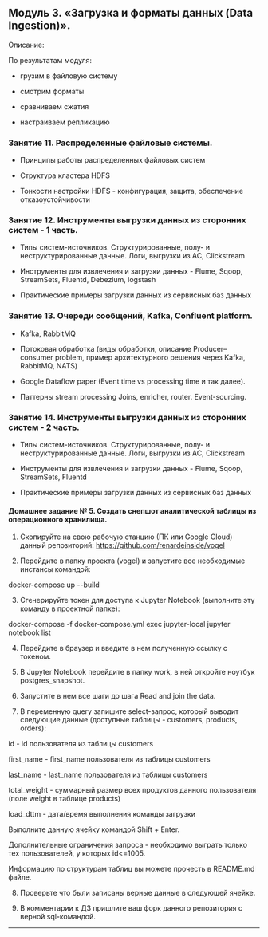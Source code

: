 ## Модуль 3. «Загрузка и форматы данных (Data Ingestion)».

Описание:

По результатам модуля:

- грузим в файловую систему

- смотрим форматы

- сравниваем сжатия

- настраиваем репликацию


### Занятие 11. Распределенные файловые системы.

- Принципы работы распределенных файловых систем

- Структура кластера HDFS

- Тонкости настройки HDFS - конфигурация, защита, обеспечение отказоустойчивости


### Занятие 12. Инструменты выгрузки данных из сторонних систем - 1 часть.

- Типы систем-источников. Структурированные, полу- и неструктурированные данные. Логи, выгрузки из АС, Clickstream

- Инструменты для извлечения и загрузки данных - Flume, Sqoop, StreamSets, Fluentd, Debezium, logstash

- Практические примеры загрузки данных из сервисных баз данных


### Занятие 13. Очереди сообщений, Kafka, Confluent platform.

- Kafka, RabbitMQ

- Потоковая обработка (виды обработки, описание Producer–consumer problem, пример архитектурного решения через Kafka, RabbitMQ, NATS)

- Google Dataflow paper (Event time vs processing time и так далее). 

- Паттерны stream processing Joins, enricher, router. Event-sourcing.


### Занятие 14. Инструменты выгрузки данных из сторонних систем - 2 часть.

- Типы систем-источников. Структурированные, полу- и неструктурированные данные. Логи, выгрузки из АС, Clickstream

- Инструменты для извлечения и загрузки данных - Flume, Sqoop, StreamSets, Fluentd

- Практические примеры загрузки данных из сервисных баз данных


#### Домашнeе заданиe № 5. Создать снепшот аналитической таблицы из операционного хранилища.

1. Скопируйте на свою рабочую станцию (ПК или Google Cloud) данный репозиторий: https://github.com/renardeinside/vogel

2. Перейдите в папку проекта (vogel) и запустите все необходимые инстансы командой:

docker-compose up --build 

3. Сгенерируйте токен для доступа к Jupyter Notebook (выполните эту команду в проектной папке):

docker-compose -f docker-compose.yml exec jupyter-local jupyter notebook list

4. Перейдите в браузер и введите в нем полученную ссылку с токеном. 

5. В Jupyter Notebook перейдите в папку work, в ней откройте ноутбук postgres_snapshot. 

6. Запустите в нем все шаги до шага Read and join the data. 

7. В переменную query запишите select-запрос, который выводит следующие данные (доступные таблицы - customers, products, orders):

id - id пользователя из таблицы customers

first_name - first_name пользователя из таблицы customers

last_name - last_name пользователя из таблицы customers

total_weight - суммарный размер всех продуктов данного пользователя (поле weight в таблице products)

load_dttm - дата/время выполнения команды загрузки

Выполните данную ячейку командой Shift + Enter. 

Дополнительные ограничения запроса - необходимо выграть только тех пользователей, у которых id&lt;=1005. 

Информацию по структурам таблиц вы можете прочесть в README.md файле. 

8. Проверьте что были записаны верные данные в следующей ячейке. 

9. В комментарии к ДЗ пришлите ваш форк данного репозитория с верной sql-командой. 

_____________________________
